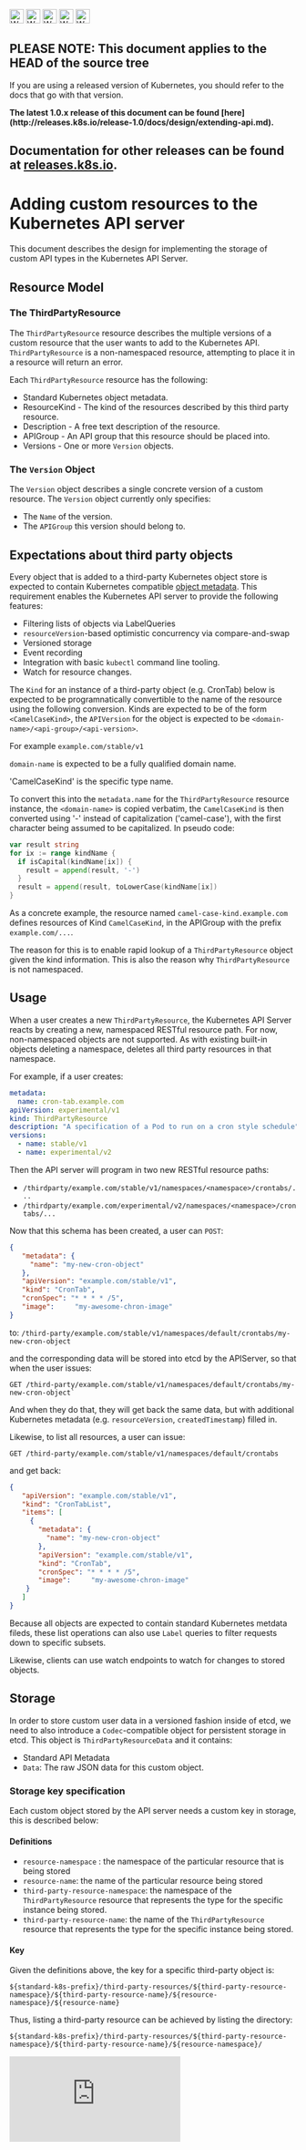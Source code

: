 <!-- BEGIN MUNGE: UNVERSIONED_WARNING -->

<!-- BEGIN STRIP_FOR_RELEASE -->

<img src="http://kubernetes.io/img/warning.png" alt="WARNING"
     width="25" height="25">
<img src="http://kubernetes.io/img/warning.png" alt="WARNING"
     width="25" height="25">
<img src="http://kubernetes.io/img/warning.png" alt="WARNING"
     width="25" height="25">
<img src="http://kubernetes.io/img/warning.png" alt="WARNING"
     width="25" height="25">
<img src="http://kubernetes.io/img/warning.png" alt="WARNING"
     width="25" height="25">

<h2>PLEASE NOTE: This document applies to the HEAD of the source tree</h2>

If you are using a released version of Kubernetes, you should
refer to the docs that go with that version.

<strong>
The latest 1.0.x release of this document can be found
[here](http://releases.k8s.io/release-1.0/docs/design/extending-api.md).

Documentation for other releases can be found at
[releases.k8s.io](http://releases.k8s.io).
</strong>
--

<!-- END STRIP_FOR_RELEASE -->

<!-- END MUNGE: UNVERSIONED_WARNING -->

# Adding custom resources to the Kubernetes API server

This document describes the design for implementing the storage of custom API types in the Kubernetes API Server.


## Resource Model

### The ThirdPartyResource

The `ThirdPartyResource` resource describes the multiple versions of a custom resource that the user wants to add
to the Kubernetes API.  `ThirdPartyResource` is a non-namespaced resource, attempting to place it in a resource
will return an error.

Each `ThirdPartyResource` resource has the following:
   * Standard Kubernetes object metadata.
   * ResourceKind - The kind of the resources described by this third party resource.
   * Description - A free text description of the resource.
   * APIGroup - An API group that this resource should be placed into.
   * Versions - One or more `Version` objects.

### The `Version` Object

The `Version` object describes a single concrete version of a custom resource.  The `Version` object currently
only specifies:
   * The `Name` of the version.
   * The `APIGroup` this version should belong to.

## Expectations about third party objects

Every object that is added to a third-party Kubernetes object store is expected to contain Kubernetes
compatible [object metadata](../devel/api-conventions.md#metadata).  This requirement enables the
Kubernetes API server to provide the following features:
   * Filtering lists of objects via LabelQueries
   * `resourceVersion`-based optimistic concurrency via compare-and-swap
   * Versioned storage
   * Event recording
   * Integration with basic `kubectl` command line tooling.
   * Watch for resource changes.

The `Kind` for an instance of a third-party object (e.g. CronTab) below is expected to be
programnatically convertible to the name of the resource using
the following conversion.  Kinds are expected to be of the form `<CamelCaseKind>`, the
`APIVersion` for the object is expected to be `<domain-name>/<api-group>/<api-version>`.

For example `example.com/stable/v1`

`domain-name` is expected to be a fully qualified domain name.

'CamelCaseKind' is the specific type name.

To convert this into the `metadata.name` for the `ThirdPartyResource` resource instance,
the `<domain-name>` is copied verbatim, the `CamelCaseKind` is
then converted
using '-' instead of capitalization ('camel-case'), with the first character being assumed to be
capitalized.  In pseudo code:

```go
var result string
for ix := range kindName {
  if isCapital(kindName[ix]) {
    result = append(result, '-')
  }
  result = append(result, toLowerCase(kindName[ix])
}
```

As a concrete example, the resource named `camel-case-kind.example.com` defines resources of Kind `CamelCaseKind`, in
the APIGroup with the prefix `example.com/...`.

The reason for this is to enable rapid lookup of a `ThirdPartyResource` object given the kind information.
This is also the reason why `ThirdPartyResource` is not namespaced.

## Usage

When a user creates a new `ThirdPartyResource`, the Kubernetes API Server reacts by creating a new, namespaced
RESTful resource path.  For now, non-namespaced objects are not supported. As with existing built-in objects
deleting a namespace, deletes all third party resources in that namespace.

For example, if a user creates:

```yaml
metadata:
  name: cron-tab.example.com
apiVersion: experimental/v1
kind: ThirdPartyResource
description: "A specification of a Pod to run on a cron style schedule"
versions:
  - name: stable/v1
  - name: experimental/v2
```

Then the API server will program in two new RESTful resource paths:
   * `/thirdparty/example.com/stable/v1/namespaces/<namespace>/crontabs/...`
   * `/thirdparty/example.com/experimental/v2/namespaces/<namespace>/crontabs/...`


Now that this schema has been created, a user can `POST`:

```json
{
   "metadata": {
     "name": "my-new-cron-object"
   },
   "apiVersion": "example.com/stable/v1",
   "kind": "CronTab",
   "cronSpec": "* * * * /5",
   "image":     "my-awesome-chron-image"
}
```

to: `/third-party/example.com/stable/v1/namespaces/default/crontabs/my-new-cron-object`

and the corresponding data will be stored into etcd by the APIServer, so that when the user issues:

```
GET /third-party/example.com/stable/v1/namespaces/default/crontabs/my-new-cron-object`
```

And when they do that, they will get back the same data, but with additional Kubernetes metadata
(e.g. `resourceVersion`, `createdTimestamp`) filled in.

Likewise, to list all resources, a user can issue:

```
GET /third-party/example.com/stable/v1/namespaces/default/crontabs
```

and get back:

```json
{
   "apiVersion": "example.com/stable/v1",
   "kind": "CronTabList",
   "items": [
     {
       "metadata": {
         "name": "my-new-cron-object"
       },
       "apiVersion": "example.com/stable/v1",
       "kind": "CronTab",
       "cronSpec": "* * * * /5",
       "image":     "my-awesome-chron-image"
    }
   ]
}
```

Because all objects are expected to contain standard Kubernetes metdata fileds, these
list operations can also use `Label` queries to filter requests down to specific subsets.

Likewise, clients can use watch endpoints to watch for changes to stored objects.


## Storage

In order to store custom user data in a versioned fashion inside of etcd, we need to also introduce a
`Codec`-compatible object for persistent storage in etcd.  This object is `ThirdPartyResourceData` and it contains:
   * Standard API Metadata
   * `Data`: The raw JSON data for this custom object.

### Storage key specification

Each custom object stored by the API server needs a custom key in storage, this is described below:

#### Definitions

   * `resource-namespace` : the namespace of the particular resource that is being stored
   * `resource-name`: the name of the particular resource being stored
   * `third-party-resource-namespace`: the namespace of the `ThirdPartyResource` resource that represents the type for the specific instance being stored.
   * `third-party-resource-name`: the name of the `ThirdPartyResource` resource that represents the type for the specific instance being stored.

#### Key

Given the definitions above, the key for a specific third-party object is:

```
${standard-k8s-prefix}/third-party-resources/${third-party-resource-namespace}/${third-party-resource-name}/${resource-namespace}/${resource-name}
```

Thus, listing a third-party resource can be achieved by listing the directory:

```
${standard-k8s-prefix}/third-party-resources/${third-party-resource-namespace}/${third-party-resource-name}/${resource-namespace}/
```


<!-- BEGIN MUNGE: GENERATED_ANALYTICS -->
[![Analytics](https://kubernetes-site.appspot.com/UA-36037335-10/GitHub/docs/design/extending-api.md?pixel)]()
<!-- END MUNGE: GENERATED_ANALYTICS -->

